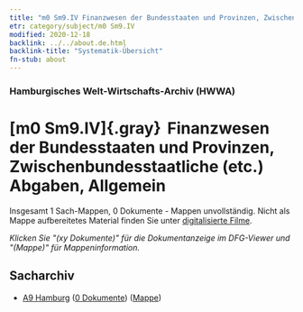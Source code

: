 ```yaml
---
title: "m0 Sm9.IV Finanzwesen der Bundesstaaten und Provinzen, Zwischenbundesstaatliche (etc.) Abgaben, Allgemein"
etr: category/subject/m0 Sm9.IV
modified: 2020-12-18
backlink: ../../about.de.html
backlink-title: "Systematik-Übersicht"
fn-stub: about
---
```


### Hamburgisches Welt-Wirtschafts-Archiv (HWWA)
# [m0 Sm9.IV]{.gray}&#8201; Finanzwesen der Bundesstaaten und Provinzen, Zwischenbundesstaatliche (etc.) Abgaben, Allgemein&#160; 




Insgesamt 1 Sach-Mappen, 0 Dokumente - Mappen unvollständig.
Nicht als Mappe aufbereitetes Material finden Sie unter [digitalisierte Filme](/film/h1_sh).

_Klicken Sie "(xy Dokumente)" für die Dokumentanzeige im DFG-Viewer und "(Mappe)" für Mappeninformation._

## Sacharchiv



- [A9 Hamburg](../../../geo/about.de.html#A9) (<a href="https://dfg-viewer.de/show/?tx_dlf[id]=https://pm20.zbw.eu/mets/sh/1409xx/140905/1449xx/144921/public.mets.de.xml" target="_blank">0 Dokumente</a>) ([Mappe](http://purl.org/pressemappe20/folder/sh/140905,144921))


